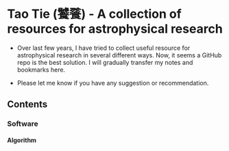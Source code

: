 # Tao Tie (饕餮) - A collection of resources for astrophysical research

* Over last few years, I have tried to collect useful resource for astrophysical research
in several different ways.  Now, it seems a GitHub repo is the best solution. I will gradually transfer my notes and bookmarks here. 

* Please let me know if you have any suggestion or recommendation.

## Contents 

### Software 

#### Algorithm 
